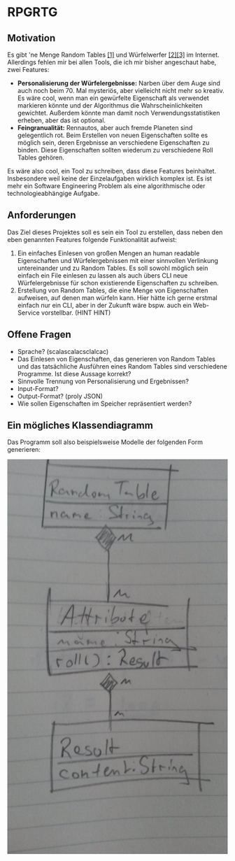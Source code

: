 # RPGRTG

## Motivation

Es gibt 'ne Menge Random Tables [\[1\]](https://www.reddit.com/r/BehindTheTables/) und Würfelwerfer [\[2\]](https://chartopia.d12dev.com/en/search/)[\[3\]](https://autorolltables.github.io/) im Internet. Allerdings fehlen mir bei allen Tools, die ich mir bisher angeschaut habe, zwei Features:

* __Personalisierung der Würfelergebnisse:__ Narben über dem Auge sind auch noch beim 70. Mal mysteriös, aber vielleicht nicht mehr so kreativ. Es wäre cool, wenn man ein gewürfelte Eigenschaft als verwendet markieren könnte und der Algorithmus die Wahrscheinlichkeiten gewichtet. Außerdem könnte man damit noch Verwendungsstatistiken erheben, aber das ist optional.
* __Feingranualität:__ Rennautos, aber auch fremde Planeten sind gelegentlich rot. Beim Erstellen von neuen Eigenschaften sollte es möglich sein, deren Ergebnisse an verschiedene Eigenschaften zu binden. Diese Eigenschaften sollten wiederum zu verschiedene Roll Tables gehören.     

Es wäre also cool, ein Tool zu schreiben, dass diese Features beinhaltet. Insbesondere weil keine der Einzelaufgaben wirklich komplex ist. Es ist mehr ein Software Engineering Problem als eine algorithmische oder technologieabhängige Aufgabe.

## Anforderungen

Das Ziel dieses Projektes soll es sein ein Tool zu erstellen, dass neben den eben genannten Features folgende Funktionalität aufweist:

1. Ein einfaches Einlesen von großen Mengen an human readable Eigenschaften und Würfelergebnissen mit einer sinnvollen Verlinkung untereinander und zu Random Tables. Es soll sowohl möglich sein einfach ein File einlesen zu lassen als auch übers CLI neue Würfelergebnisse für schon existierende Eigenschaften zu schreiben.
2. Erstellung von Random Tables, die eine Menge von Eigenschaften aufweisen, auf denen man würfeln kann. Hier hätte ich gerne erstmal einfach nur ein CLI, aber in der Zukunft wäre bspw. auch ein Web-Service vorstellbar. (HINT HINT)

## Offene Fragen

* Sprache? (scalascalacsclalcac)
* Das Einlesen von Eigenschaften, das generieren von Random Tables und das tatsächliche Ausführen eines Random Tables sind verschiedene Programme. Ist diese Aussage korrekt?
* Sinnvolle Trennung von Personalisierung und Ergebnissen?  
* Input-Format?
* Output-Format? (proly JSON)
* Wie sollen Eigenschaften im Speicher repräsentiert werden?  

## Ein mögliches Klassendiagramm

Das Programm soll also beispielsweise Modelle der folgenden Form generieren:

![Class Diagram](cd.jpg)
